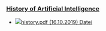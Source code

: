 ### [History of Artificial Intelligence](https://moodle.jku.at/jku/course/view.php?id=11676#section-4)


* [![](https://moodle.jku.at/jku/theme/image.php/classic/core/1600773234/f/pdf-24)history.pdf (16.10.2019) Datei](https://moodle.jku.at/jku/mod/resource/view.php?id=4401248)

